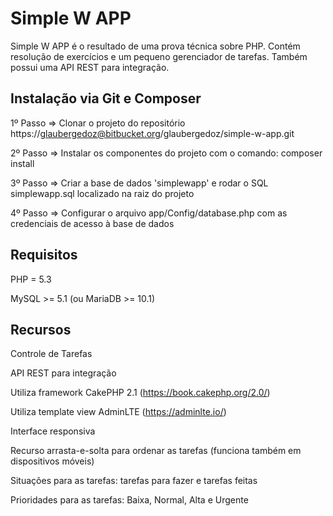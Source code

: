 # Simple W APP

Simple W APP é o resultado de uma prova técnica sobre PHP. Contém resolução de exercícios e um pequeno gerenciador de tarefas. Também possui uma API REST para integração.


## Instalação via Git e Composer

1º Passo => Clonar o projeto do repositório https://glaubergedoz@bitbucket.org/glaubergedoz/simple-w-app.git

2º Passo => Instalar os componentes do projeto com o comando: composer install

3º Passo => Criar a base de dados 'simplewapp' e rodar o SQL simplewapp.sql localizado na raiz do projeto

4º Passo => Configurar o arquivo app/Config/database.php com as credenciais de acesso à base de dados


## Requisitos

PHP = 5.3

MySQL >= 5.1 (ou MariaDB >= 10.1)


## Recursos

Controle de Tarefas

API REST para integração

Utiliza framework CakePHP 2.1 (https://book.cakephp.org/2.0/)

Utiliza template view AdminLTE (https://adminlte.io/)

Interface responsiva

Recurso arrasta-e-solta para ordenar as tarefas (funciona também em dispositivos móveis)

Situações para as tarefas: tarefas para fazer e tarefas feitas

Prioridades para as tarefas: Baixa, Normal, Alta e Urgente